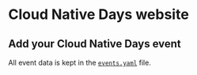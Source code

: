# Cloud Native Days website

## Add your Cloud Native Days event

All event data is kept in the [`events.yaml`](./data/events.yaml) file.

